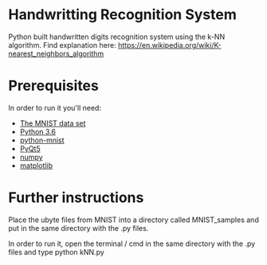 # Handwritting Recognition System

Python built handwritten digits recognition system using the k-NN algorithm.
Find explanation here: https://en.wikipedia.org/wiki/K-nearest_neighbors_algorithm

# Prerequisites

In order to run it you'll need:

* [The MNIST data set](http://yann.lecun.com/exdb/mnist/)
* [Python 3.6](https://www.python.org/downloads/release/python-363/)
* [python-mnist](https://github.com/sorki/python-mnist/)
* [PyQt5](https://pypi.python.org/pypi/PyQt5/)
* [numpy](https://www.scipy.org/scipylib/download.html/)
* [matplotlib](http://matplotlib.org/users/installing.html/)

# Further instructions

Place the ubyte files from MNIST into a directory called MNIST_samples and put in the same directory with the .py files.

In order to run it, open the terminal / cmd in the same directory with the .py files and type python kNN.py
